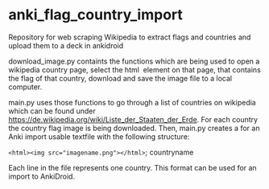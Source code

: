 # anki_flag_country_import
Repository for web scraping Wikipedia to extract flags and countries and upload them to a deck in ankidroid


download_image.py containts the functions which are being used to open a wikipedia country page, select the html <img> element on that page, that contains the flag of that country, download and save the image file to a local computer.

main.py uses those functions to go through a list of countries on wikipedia which can be found under https://de.wikipedia.org/wiki/Liste_der_Staaten_der_Erde. For each country the country flag image is being downloaded. Then, main.py creates a for an Anki import usable textfile with the following structure:

`<html><img src="imagename.png"></html>`; countryname
  
Each line in the file represents one country. This format can be used for an import to AnkiDroid.
